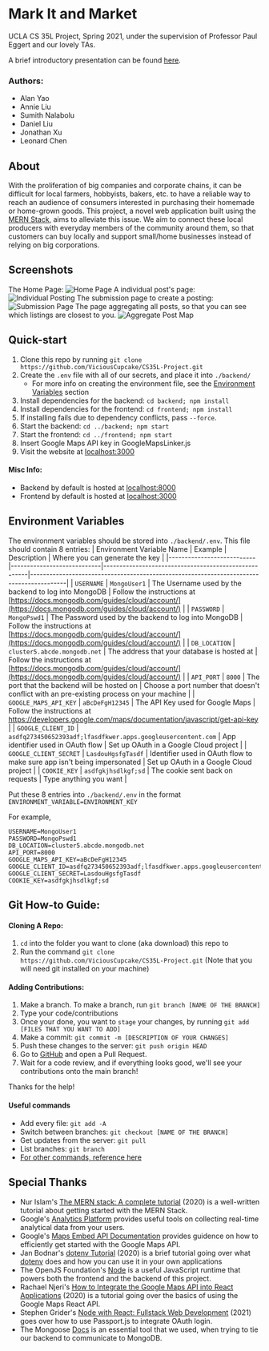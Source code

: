 # Mark It and Market

UCLA CS 35L Project, Spring 2021, under the supervision of Professor Paul Eggert and our lovely TAs.

A brief introductory presentation can be found [here](https://docs.google.com/presentation/d/1YokNChb-7_DgWa6LyA2Zi7kGglTwVdaCNXmvLPgBRd0/edit?usp=sharing).

### Authors:
* Alan Yao
* Annie Liu
* Sumith Nalabolu
* Daniel Liu
* Jonathan Xu
* Leonard Chen

## About
With the proliferation of big companies and corporate chains, it can be difficult for local farmers, hobbyists, bakers, etc. to have a reliable way to reach an audience of consumers interested in purchasing their homemade or home-grown goods. This project, a novel web application built using the [MERN Stack](https://bootcamp.berkeley.edu/resources/coding/learn-node-js/node-js-understanding-mern-stack/#:~:text=The%20MERN%20stack%20is%20comprised%20of%20four%20powerful,tandem.%20They%20are%3A%20MongoDB%3A%20An%20open-source%2C%20document-based%20database.), aims to alleviate this issue. We aim to connect these local producers with everyday members of the community around them, so that customers can buy locally and support small/home businesses instead of relying on big corporations.

## Screenshots
The Home Page:
![Home Page](./assets/homepage.png)
A individual post's page:
![Individual Posting](./assets/individual_post.png)
The submission page to create a posting:
![Submission Page](./assets/submission_page.png)
The page aggregating all posts, so that you can see which listings are closest to you.
![Aggregate Post Map](./assets/aggregate_map.png)

## Quick-start
1. Clone this repo by running `git clone https://github.com/ViciousCupcake/CS35L-Project.git`
2. Create the `.env` file with all of our secrets, and place it into `./backend/`
    * For more info on creating the environment file, see the [Environment Variables](#environment-variables) section
3. Install dependencies for the backend: `cd backend; npm install`
4. Install dependencies for the frontend: `cd frontend; npm install`
5. If installing fails due to dependency conflicts, pass `--force`.
6. Start the backend: `cd ../backend; npm start`
7. Start the frontend: `cd ../frontend; npm start`
8. Insert Google Maps API key in GoogleMapsLinker.js
9. Visit the website at [localhost:3000](localhost:3000)


#### Misc Info:
* Backend by default is hosted at [localhost:8000](http://localhost:8000)
* Frontend by default is hosted at [localhost:3000](http://localhost:3000)

## Environment Variables
The environment variables should be stored into `./backend/.env`. This file should contain 8 entries:
| Environment Variable Name | Example                    | Description                                          | Where you can generate the key                                                          |
|---------------------------|----------------------------|------------------------------------------------------|-----------------------------------------------------------------------------------------|
| `USERNAME`                  | `MongoUser1`                 | The Username used by the backend to log into MongoDB | Follow the instructions at [https://docs.mongodb.com/guides/cloud/account/](https://docs.mongodb.com/guides/cloud/account/)                                                                 |
| `PASSWORD`                  | `MongoPswd1`                 | The Password used by the backend to log into MongoDB | Follow the instructions at [https://docs.mongodb.com/guides/cloud/account/](https://docs.mongodb.com/guides/cloud/account/)                                                                 |
| `DB_LOCATION`               | `cluster5.abcde.mongodb.net` | The address that your database is hosted at          |                Follow the instructions at [https://docs.mongodb.com/guides/cloud/account/](https://docs.mongodb.com/guides/cloud/account/)                                                                         |
| `API_PORT`                  | `8000`                       | The port that the backend will be hosted on          | Choose a port number that doesn't conflict with an pre-existing process on your machine |
| `GOOGLE_MAPS_API_KEY`       | `aBcDeFgH12345`              | The API Key used for Google Maps                     | Follow the instructions at https://developers.google.com/maps/documentation/javascript/get-api-key                 |
| `GOOGLE_CLIENT_ID`          | `asdfq273450652393adf;lfasdfkwer.apps.googleusercontent.com`          | App identifier used in OAuth flow             | Set up OAuth in a Google Cloud project                                                                      |
| `GOOGLE_CLIENT_SECRET`      | `LasdouHgsfgTasdf`          | Identifier used in OAuth flow to make sure app isn't being impersonated                                    | Set up OAuth in a Google Cloud project                                                                       |
| `COOKIE_KEY`                | `asdfgkjhsdlkgf;sd`          | The cookie sent back on requests                     | Type anything you want                                                                       |


Put these 8 entries into `./backend/.env` in the format `ENVIRONMENT_VARIABLE=ENVIRONMENT_KEY`

For example,
```
USERNAME=MongoUser1
PASSWORD=MongoPswd1
DB_LOCATION=cluster5.abcde.mongodb.net
API_PORT=8000
GOOGLE_MAPS_API_KEY=aBcDeFgH12345
GOOGLE_CLIENT_ID=asdfq273450652393adf;lfasdfkwer.apps.googleusercontent.com
GOOGLE_CLIENT_SECRET=LasdouHgsfgTasdf
COOKIE_KEY=asdfgkjhsdlkgf;sd
```



## Git How-to Guide:
#### Cloning A Repo:
1. `cd` into the folder you want to clone (aka download) this repo to
2. Run the command `git clone https://github.com/ViciousCupcake/CS35L-Project.git` (Note that you will need git installed on your machine)

#### Adding Contributions:
1. Make a branch. To make a branch, run `git branch [NAME OF THE BRANCH]`
2. Type your code/contributions
3. Once your done, you want to `stage` your changes, by running `git add [FILES THAT YOU WANT TO ADD]`
4. Make a commit: `git commit -m [DESCRIPTION OF YOUR CHANGES]`
5. Push these changes to the server: `git push origin HEAD`
6. Go to [GitHub](https://github.com/ViciousCupcake/CS35L-Project) and open a Pull Request.
7. Wait for a code review, and if everything looks good, we'll see your contributions onto the main branch!

Thanks for the help!

#### Useful commands
* Add every file: `git add -A`
* Switch between branches: `git checkout [NAME OF THE BRANCH]`
* Get updates from the server: `git pull`
* List branches: `git branch`
* [For other commands, reference here](https://git-scm.com/doc)

## Special Thanks
* Nur Islam's [The MERN stack: A complete tutorial](https://blog.logrocket.com/mern-stack-tutorial/) (2020) is a well-written tutorial about getting started with the MERN Stack.
* Google's [Analytics Platform](https://analytics.google.com) provides useful tools on collecting real-time analytical data from your users.
* Google's [Maps Embed API Documentation](https://developers.google.com/maps/documentation/embed/get-started) provides guidence on how to efficiently get started with the Google Maps API.
* Jan Bodnar's [dotenv Tutorial](https://zetcode.com/javascript/dotenv/) (2020) is a brief tutorial going over what [dotenv](https://www.npmjs.com/package/dotenv) does and how you can use it in your own applications
* The OpenJS Foundation's [Node](https://nodejs.org/en/) is a useful JavaScript runtime that powers both the frontend and the backend of this project.
* Rachael Njeri's [How to Integrate the Google Maps API into React Applications](https://www.digitalocean.com/community/tutorials/how-to-integrate-the-google-maps-api-into-react-applications) (2020) is a tutorial going over the basics of using the Google Maps React API.
* Stephen Grider's [Node with React: Fullstack Web Development](https://www.udemy.com/course/node-with-react-fullstack-web-development/) (2021) goes over how to use Passport.js to integrate OAuth login.
* The Mongoose [Docs](https://mongoosejs.com/docs/guides.html) is an essential tool that we used, when trying to tie our backend to communicate to MongoDB.
